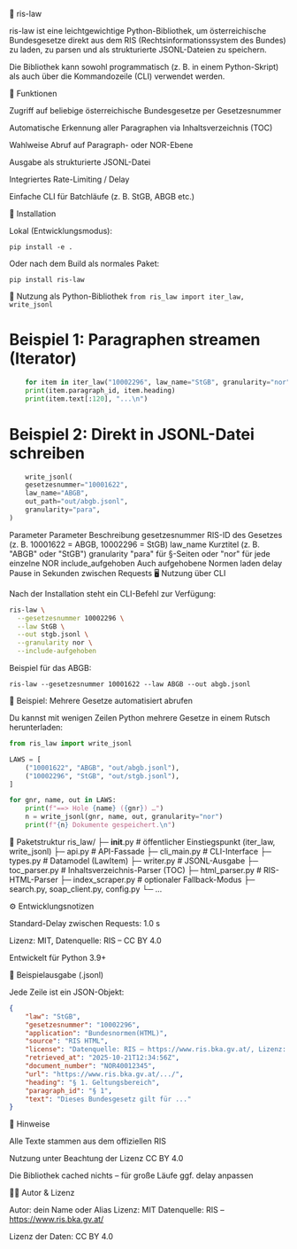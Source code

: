 📘 ris-law

ris-law ist eine leichtgewichtige Python-Bibliothek,
um österreichische Bundesgesetze direkt aus dem RIS (Rechtsinformationssystem des Bundes)
zu laden, zu parsen und als strukturierte JSONL-Dateien zu speichern.

Die Bibliothek kann sowohl programmatisch (z. B. in einem Python-Skript)
als auch über die Kommandozeile (CLI) verwendet werden.

🚀 Funktionen

Zugriff auf beliebige österreichische Bundesgesetze per Gesetzesnummer

Automatische Erkennung aller Paragraphen via Inhaltsverzeichnis (TOC)

Wahlweise Abruf auf Paragraph- oder NOR-Ebene

Ausgabe als strukturierte JSONL-Datei

Integriertes Rate-Limiting / Delay

Einfache CLI für Batchläufe (z. B. StGB, ABGB etc.)

🧩 Installation

Lokal (Entwicklungsmodus):

`pip install -e .`



Oder nach dem Build als normales Paket:

`pip install ris-law`

🧠 Nutzung als Python-Bibliothek
`from ris_law import iter_law, write_jsonl`

# Beispiel 1: Paragraphen streamen (Iterator)
``` python 
    for item in iter_law("10002296", law_name="StGB", granularity="nor"):
    print(item.paragraph_id, item.heading)
    print(item.text[:120], "...\n")
```
# Beispiel 2: Direkt in JSONL-Datei schreiben
``` Python
    write_jsonl(
    gesetzesnummer="10001622",
    law_name="ABGB",
    out_path="out/abgb.jsonl",
    granularity="para",
)
```
Parameter
Parameter	Beschreibung
gesetzesnummer	RIS-ID des Gesetzes (z. B. 10001622 = ABGB, 10002296 = StGB)
law_name	Kurztitel (z. B. "ABGB" oder "StGB")
granularity	"para" für §-Seiten oder "nor" für jede einzelne NOR
include_aufgehoben	Auch aufgehobene Normen laden
delay	Pause in Sekunden zwischen Requests
🖥️ Nutzung über CLI

Nach der Installation steht ein CLI-Befehl zur Verfügung:
``` bash
ris-law \
  --gesetzesnummer 10002296 \
  --law StGB \
  --out stgb.jsonl \
  --granularity nor \
  --include-aufgehoben
```

Beispiel für das ABGB:

```ris-law --gesetzesnummer 10001622 --law ABGB --out abgb.jsonl```

📁 Beispiel: Mehrere Gesetze automatisiert abrufen

Du kannst mit wenigen Zeilen Python mehrere Gesetze in einem Rutsch herunterladen:
``` python
from ris_law import write_jsonl

LAWS = [
    ("10001622", "ABGB", "out/abgb.jsonl"),
    ("10002296", "StGB", "out/stgb.jsonl"),
]

for gnr, name, out in LAWS:
    print(f"==> Hole {name} ({gnr}) …")
    n = write_jsonl(gnr, name, out, granularity="nor")
    print(f"{n} Dokumente gespeichert.\n")
```
🧱 Paketstruktur
ris_law/
├─ __init__.py          # öffentlicher Einstiegspunkt (iter_law, write_jsonl)
├─ api.py               # API-Fassade
├─ cli_main.py          # CLI-Interface
├─ types.py             # Datamodel (LawItem)
├─ writer.py            # JSONL-Ausgabe
├─ toc_parser.py        # Inhaltsverzeichnis-Parser (TOC)
├─ html_parser.py       # RIS-HTML-Parser
├─ index_scraper.py     # optionaler Fallback-Modus
├─ search.py, soap_client.py, config.py
└─ ...

⚙️ Entwicklungsnotizen

Standard-Delay zwischen Requests: 1.0 s

Lizenz: MIT, Datenquelle: RIS – CC BY 4.0

Entwickelt für Python 3.9+

📄 Beispielausgabe (.jsonl)

Jede Zeile ist ein JSON-Objekt:
``` json
{
    "law": "StGB",
    "gesetzesnummer": "10002296",
    "application": "Bundesnormen(HTML)",
    "source": "RIS HTML",
    "license": "Datenquelle: RIS – https://www.ris.bka.gv.at/, Lizenz: CC BY 4.0",
    "retrieved_at": "2025-10-21T12:34:56Z",
    "document_number": "NOR40012345",
    "url": "https://www.ris.bka.gv.at/.../",
    "heading": "§ 1. Geltungsbereich",
    "paragraph_id": "§ 1",
    "text": "Dieses Bundesgesetz gilt für ..."
}
```
💬 Hinweise

Alle Texte stammen aus dem offiziellen RIS

Nutzung unter Beachtung der Lizenz CC BY 4.0

Die Bibliothek cached nichts – für große Läufe ggf. delay anpassen

🧑‍💻 Autor & Lizenz

Autor: dein Name oder Alias
Lizenz: MIT
Datenquelle: RIS – https://www.ris.bka.gv.at/

Lizenz der Daten: CC BY 4.0